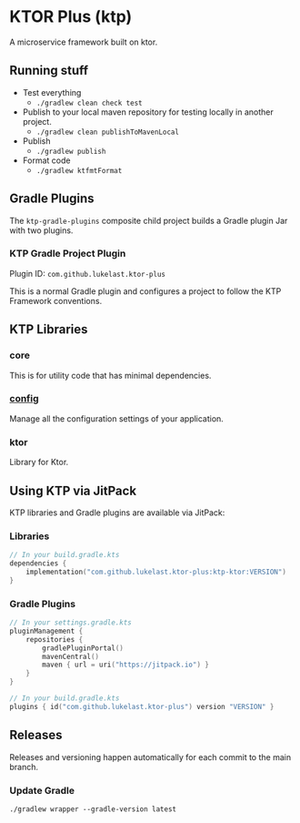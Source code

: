 # KTOR Plus (ktp)

A microservice framework built on ktor.

## Running stuff

* Test everything
    * `./gradlew clean check test`
* Publish to your local maven repository for testing locally in another project.
    * `./gradlew clean publishToMavenLocal`
* Publish
    * `./gradlew publish`
* Format code
  * `./gradlew ktfmtFormat`

## Gradle Plugins

The `ktp-gradle-plugins` composite child project builds a Gradle plugin Jar with two plugins.

### KTP Gradle Project Plugin

Plugin ID: `com.github.lukelast.ktor-plus`

This is a normal Gradle plugin and configures a project to follow the KTP Framework conventions.

## KTP Libraries

### core
This is for utility code that has minimal dependencies.

### [config](libs%2Fktp-config%2Freadme.md)
Manage all the configuration settings of your application.

### ktor
Library for Ktor.


## Using KTP via JitPack

KTP libraries and Gradle plugins are available via JitPack:

### Libraries

```kotlin
// In your build.gradle.kts
dependencies {
    implementation("com.github.lukelast.ktor-plus:ktp-ktor:VERSION")
}
```

### Gradle Plugins

```kotlin
// In your settings.gradle.kts
pluginManagement {
    repositories {
        gradlePluginPortal()
        mavenCentral()
        maven { url = uri("https://jitpack.io") }
    }
}

// In your build.gradle.kts
plugins { id("com.github.lukelast.ktor-plus") version "VERSION" }
```


## Releases

Releases and versioning happen automatically for each commit to the main branch.


### Update Gradle
`./gradlew wrapper --gradle-version latest`
